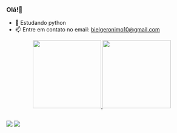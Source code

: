 ### Olá!👋 

- 🌱 Estudando python
- 📫 Entre em contato no email: bielgeronimo10@gmail.com

<div align="center">
  <a href="https://github.com/geronimogabriel">
  <img height="180em" src="https://github-readme-stats.vercel.app/api?username=geronimogabriel&show_icons=true&theme=dark&include_all_commits=true&count_private=true"/>
  <img height="180em" src="https://github-readme-stats.vercel.app/api/top-langs/?username=geronimogabriel&layout=compact&langs_count=7&theme=dark"/>
</div>
<!-- <div style="display: inline_block"><br>
  <img align="center" alt="Geron-Js" height="30" width="40" src="https://raw.githubusercontent.com/devicons/devicon/master/icons/javascript/javascript-plain.svg">
  <img align="center" alt="Geron-React" height="30" width="40" src="https://raw.githubusercontent.com/devicons/devicon/master/icons/react/react-original.svg">
  <img align="center" alt="Geron-HTML" height="30" width="40" src="https://raw.githubusercontent.com/devicons/devicon/master/icons/html5/html5-original.svg">
  <img align="center" alt="Geron-CSS" height="30" width="40" src="https://raw.githubusercontent.com/devicons/devicon/master/icons/css3/css3-original.svg">
  <img align="rigth" alt="Geron-GIF" src="https://c.tenor.com/Mtt_u2FtYBkAAAAC/coffee-code.gif">
</div> -->
  
  ##
 
<div> 
  <a href = "mailto:bielgeronimo10@gmai.com"><img src="https://img.shields.io/badge/-Gmail-%23333?style=for-the-badge&logo=gmail&logoColor=white" target="_blank"></a>
  <a href="https://www.linkedin.com/in/gabriel-geronimo-20619a214/" target="_blank"><img src="https://img.shields.io/badge/-LinkedIn-%230077B5?style=for-the-badge&logo=linkedin&logoColor=white" target="_blank"></a> 
 
 
</div>
